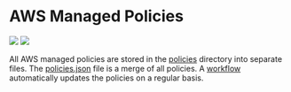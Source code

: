 # AWS Managed Policies

![](https://shields.io/date/1688366373.svg?label=last%20run)
![](https://shields.io/date/1688366373.svg?label=last%20updated)

All AWS managed policies are stored in the [policies](policies) directory into
separate files. The [policies.json](policies/policies.json) file is a merge of
all policies. A [workflow](.github/workflows/list-policies.yaml) automatically
updates the policies on a regular basis.
